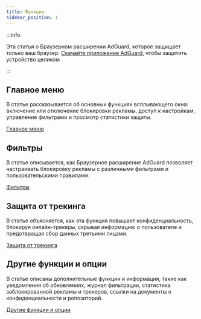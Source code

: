 ```yaml
---
title: Функции
sidebar_position: 1
---
```


:::info

Эта статья о Браузерном расширении AdGuard, которое защищает только ваш браузер. [Скачайте приложение AdGuard](https://agrd.io/download-kb-adblock), чтобы защитить устройство целиком

:::

## Главное меню

В статье рассказывается об основных функциях всплывающего окна: включение или отключение блокировки рекламы, доступ к настройкам, управление фильтрами и просмотр статистики защиты.

[Главное меню](/adguard-browser-extension/features/main-menu.md)

## Фильтры

В статье описывается, как Браузерное расширение AdGuard позволяет настраивать блокировку рекламы с различными фильтрами и пользовательскими правилами.

[Фильтры](/adguard-browser-extension/features/filters.md)

## Защита от трекинга

В статье объясняется, как эта функция повышает конфиденциальность, блокируя онлайн-трекеры, скрывая информацию о пользователе и предотвращая сбор данных третьими лицами.

[Защита от трекинга](/adguard-browser-extension/features/stealth-mode.md)

## Другие функции и опции

В статье описаны дополнительные функции и информация, такие как уведомления об обновлениях, журнал фильтрации, статистика заблокированной рекламы и трекеров, ссылки на документы о конфиденциальности и репозиторий.

[Другие функции и опции](/adguard-browser-extension/features/other-features.md)
